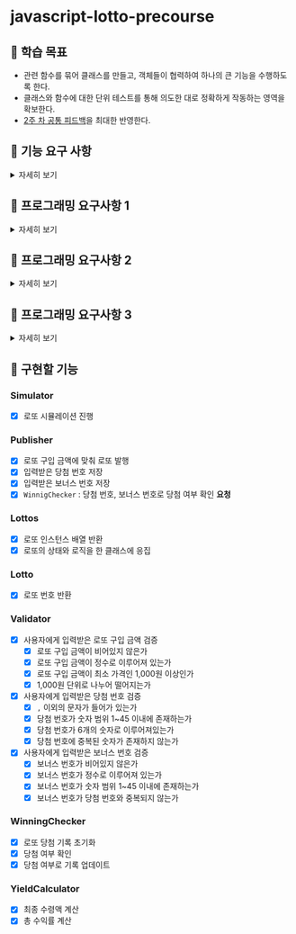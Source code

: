# javascript-lotto-precourse
## 📁 학습 목표
- 관련 함수를 묶어 클래스를 만들고, 객체들이 협력하여 하나의 큰 기능을 수행하도록 한다.
- 클래스와 함수에 대한 단위 테스트를 통해 의도한 대로 정확하게 작동하는 영역을 확보한다.
- [2주 차 공통 피드백](https://docs.google.com/document/d/104gNJBpcn1Xc6UxhZaCcYucaxEQZVR8G1T9-HUPdJBo/edit?usp=sharing)을 최대한 반영한다.

</aside>

## 📁 기능 요구 사항
<details>
<summary>자세히 보기</summary>

> 간단한 로또 발매기를 구현한다.

- 로또 번호의 숫자 범위는 1~45까지이다.

- 1개의 로또를 발행할 때 중복되지 않는 6개의 숫자를 뽑는다.

- 당첨 번호 추첨 시 중복되지 않는 숫자 6개와 보너스 번호 1개를 뽑는다.

- 당첨은 1등부터 5등까지 있다. 당첨 기준과 금액은 아래와 같다.

    - 1등: 6개 번호 일치 / 2,000,000,000원

    - 2등: 5개 번호 + 보너스 번호 일치 / 30,000,000원

    - 3등: 5개 번호 일치 / 1,500,000원

    - 4등: 4개 번호 일치 / 50,000원

    - 5등: 3개 번호 일치 / 5,000원

- 로또 구입 금액을 입력하면 구입 금액에 해당하는 만큼 로또를 발행해야 한다.

- 로또 1장의 가격은 1,000원이다.

- 당첨 번호와 보너스 번호를 입력받는다.

- 사용자가 구매한 로또 번호와 당첨 번호를 비교하여 당첨 내역 및 수익률을 출력하고 로또 게임을 종료한다.

- 사용자가 잘못된 값을 입력할 경우 "[ERROR]"로 시작하는 메시지와 함께 `Error`를 발생시키고 해당 메시지를 출력한 다음 해당 지점부터 다시 입력을 받는다.

</details>

## 📁 프로그래밍 요구사항 1
<details>
<summary>자세히 보기</summary>

- Node.js 20.17.0 버전에서 실행 가능해야 한다.
- 프로그램 실행의 시작점은 `App.js`의 `run()`이다.
- `package.json` 파일은 변경할 수 없으며, **제공된 라이브러리와 스타일 라이브러리 이외의 외부 라이브러리는 사용하지 않는다.**
- 프로그램 종료 시 `process.exit()`를 호출하지 않는다.
- 프로그래밍 요구 사항에서 달리 명시하지 않는 한 파일, 패키지 등의 이름을 바꾸거나 이동하지 않는다.
- 자바스크립트 코드 컨벤션을 지키면서 프로그래밍한다.
    - 기본적으로 [JavaScript Style Guide](https://github.com/woowacourse/woowacourse-docs/tree/main/styleguide/javascript)를 원칙으로 한다.

</details>

## 📁 프로그래밍 요구사항 2
<details>
<summary>자세히 보기</summary>

-  indent(인덴트, 들여쓰기) depth를 3이 넘지 않도록 구현한다. 2까지만 허용한다.
    - 예를 들어 while문 안에 if문이 있으면 들여쓰기는 2이다.
    - 힌트: indent(인덴트, 들여쓰기) depth를 줄이는 좋은 방법은 함수(또는 메서드)를 분리하면 된다.

- 3항 연산자를 쓰지 않는다.
- 함수(또는 메서드)가 한 가지 일만 하도록 최대한 작게 만들어라.
- Jest를 이용하여 정리한 기능 목록이 정상적으로 작동하는지 테스트 코드로 확인한다.

    - 테스트 도구 사용법이 익숙하지 않다면 아래 문서를 참고하여 학습한 후 테스트를 구현한다.

        - [Using Matchers](https://jestjs.io/docs/using-matchers)

        - [Testing Asynchronous Code](https://jestjs.io/docs/asynchronous)

        - [Jest로 파라미터화 테스트하기: test.each(), describe.each()](https://www.daleseo.com/jest-each)

</details>

## 📁 프로그래밍 요구사항 3
<details>
<summary>자세히 보기</summary>

- 함수(또는 메서드)의 길이가 15라인을 넘어가지 않도록 구현한다.
    - 함수(또는 메서드)가 한 가지 일만 잘 하도록 구현한다.
    
- else를 지양한다.
    - 때로는 if/else, when문을 사용하는 것이 더 깔끔해 보일 수 있다. 어느 경우에 쓰는 것이 적절할지 스스로 고민해 본다.

    - 힌트: if 조건절에서 값을 return하는 방식으로 구현하면 else를 사용하지 않아도 된다.

- 구현한 기능에 대한 단위 테스트를 작성한다. 단, UI(System.out, System.in, Scanner) 로직은 제외한다.
    - 단위 테스트 작성이 익숙하지 않다면 `LottoTest`를 참고하여 학습한 후 테스트를 작성한다.
</details>

## 📁 구현할 기능
### Simulator
- [x] 로또 시뮬레이션 진행

### Publisher
- [x] 로또 구입 금액에 맞춰 로또 발행
- [x] 입력받은 당첨 번호 저장
- [x] 입력받은 보너스 번호 저장
- [x] `WinnigChecker` : 당첨 번호, 보너스 번호로 당첨 여부 확인 **요청**

### Lottos
- [x] 로또 인스턴스 배열 반환
- [x] 로또의 상태와 로직을 한 클래스에 응집

### Lotto
- [x] 로또 번호 반환

### Validator
- [x] 사용자에게 입력받은 로또 구입 금액 검증
    - [x] 로또 구입 금액이 비어있지 않은가
    - [x] 로또 구입 금액이 정수로 이루어져 있는가
    - [x] 로또 구입 금액이 최소 가격인 1,000원 이상인가
    - [x] 1,000원 단위로 나누어 떨어지는가
- [x] 사용자에게 입력받은 당첨 번호 검증
    - [x] `,` 이외의 문자가 들어가 있는가
    - [x] 당첨 번호가 숫자 범위 1~45 이내에 존재하는가
    - [x] 당첨 번호가 6개의 숫자로 이루어져있는가
    - [x] 당첨 번호에 중복된 숫자가 존재하지 않는가
- [x] 사용자에게 입력받은 보너스 번호 검증
    - [x] 보너스 번호가 비어있지 않은가
    - [x] 보너스 번호가 정수로 이루어져 있는가
    - [x] 보너스 번호가 숫자 범위 1~45 이내에 존재하는가
    - [x] 보너스 번호가 당첨 번호와 중복되지 않는가 

### WinningChecker
- [x] 로또 당첨 기록 초기화
- [x] 당첨 여부 확인
- [x] 당첨 여부로 기록 업데이트 

### YieldCalculator
- [x] 최종 수령액 계산
- [x] 총 수익률 계산
